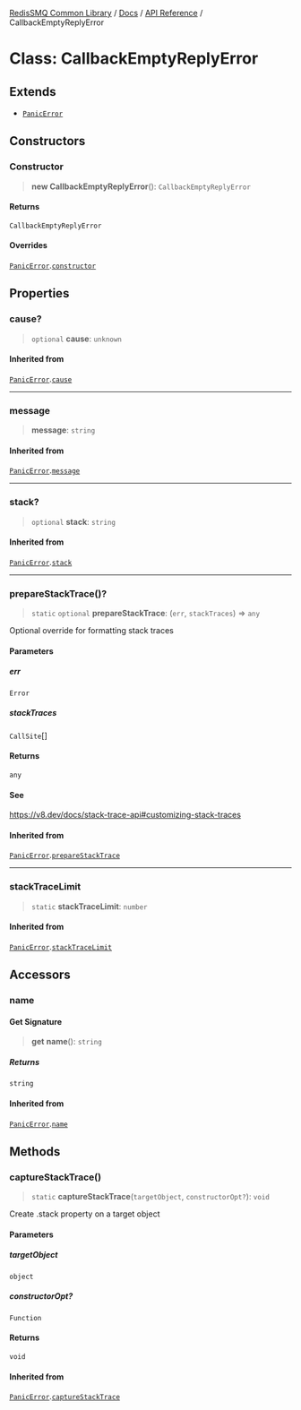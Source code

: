 [RedisSMQ Common Library](../../../README.md) / [Docs](../../README.md) / [API Reference](../README.md) / CallbackEmptyReplyError

# Class: CallbackEmptyReplyError

## Extends

- [`PanicError`](PanicError.md)

## Constructors

### Constructor

> **new CallbackEmptyReplyError**(): `CallbackEmptyReplyError`

#### Returns

`CallbackEmptyReplyError`

#### Overrides

[`PanicError`](PanicError.md).[`constructor`](PanicError.md#constructor)

## Properties

### cause?

> `optional` **cause**: `unknown`

#### Inherited from

[`PanicError`](PanicError.md).[`cause`](PanicError.md#cause)

***

### message

> **message**: `string`

#### Inherited from

[`PanicError`](PanicError.md).[`message`](PanicError.md#message)

***

### stack?

> `optional` **stack**: `string`

#### Inherited from

[`PanicError`](PanicError.md).[`stack`](PanicError.md#stack)

***

### prepareStackTrace()?

> `static` `optional` **prepareStackTrace**: (`err`, `stackTraces`) => `any`

Optional override for formatting stack traces

#### Parameters

##### err

`Error`

##### stackTraces

`CallSite`[]

#### Returns

`any`

#### See

https://v8.dev/docs/stack-trace-api#customizing-stack-traces

#### Inherited from

[`PanicError`](PanicError.md).[`prepareStackTrace`](PanicError.md#preparestacktrace)

***

### stackTraceLimit

> `static` **stackTraceLimit**: `number`

#### Inherited from

[`PanicError`](PanicError.md).[`stackTraceLimit`](PanicError.md#stacktracelimit)

## Accessors

### name

#### Get Signature

> **get** **name**(): `string`

##### Returns

`string`

#### Inherited from

[`PanicError`](PanicError.md).[`name`](PanicError.md#name)

## Methods

### captureStackTrace()

> `static` **captureStackTrace**(`targetObject`, `constructorOpt?`): `void`

Create .stack property on a target object

#### Parameters

##### targetObject

`object`

##### constructorOpt?

`Function`

#### Returns

`void`

#### Inherited from

[`PanicError`](PanicError.md).[`captureStackTrace`](PanicError.md#capturestacktrace)
